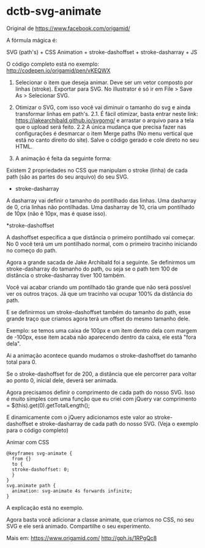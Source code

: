 # dctb-svg-animate

Original de https://www.facebook.com/origamid/

A fórmula mágica é:

SVG (path's) + CSS Animation + stroke-dashoffset + stroke-dasharray + JS

O código completo está no exemplo: http://codepen.io/origamid/pen/vKEQWX


1. Selecionar o item que deseja animar. Deve ser um vetor composto por linhas (stroke). Exportar para SVG. No illustrator é só ir em File > Save As > Selecionar SVG.

2. Otimizar o SVG, com isso você vai diminuir o tamanho do svg e ainda transformar linhas em path's.
  2.1. É fácil otimizar, basta entrar neste link: https://jakearchibald.github.io/svgomg/ e arrastar o arquivo para a tela que o upload será feito.
  2.2 A única mudança que precisa fazer nas configurações é desmarcar o item Merge paths (No menu vertical que está no canto direito do site). Salve o código gerado e cole direto no seu HTML.

3. A animação é feita da seguinte forma:

Existem 2 propriedades no CSS que manipulam o stroke (linha) de cada path (são as partes do seu arquivo) do seu SVG.

* stroke-dasharray

A dasharray vai definir o tamanho do pontilhado das linhas. Uma dasharray de 0, cria linhas não pontilhadas. Uma dasharray de 10, cria um pontilhado de 10px (não é 10px, mas é quase isso).

*stroke-dashoffset

A dashoffset especifica a que distância o primeiro pontilhado vai começar. No 0 você terá um um pontilhado normal, com o primeiro tracinho iniciando no começo do path.

Agora a grande sacada de Jake Archibald foi a seguinte. Se definirmos um stroke-dasharray do tamanho do path, ou seja se o path tem 100 de distância o stroke-dasharray tiver 100 também.

Você vai acabar criando um pontilhado tão grande que não será possível ver os outros traços. Já que um tracinho vai ocupar 100% da distância do path.

E se definirmos um stroke-dashoffset também do tamanho do path, esse grande traço que criamos agora terá um offset do mesmo tamanho dele.

Exemplo: se temos uma caixa de 100px e um item dentro dela com margem de -100px, esse item acaba não aparecendo dentro da caixa, ele está "fora dela".

Ai a animação acontece quando mudamos o stroke-dashoffset do tamanho total para 0.

Se o stroke-dashoffset for de 200, a distância que ele percorrer para voltar ao ponto 0, inicial dele, deverá ser animada.

Agora precisamos definir o comprimento de cada path do nosso SVG. Isso é muito simples com uma função que eu criei com jQuery
var comprimento = $(this).get(0).getTotalLength();

E dinamicamente com o jQuery adicionamos este valor ao stroke-dashoffset e stroke-dasharray de cada path do nosso SVG. (Veja o exemplo para o código completo)

Animar com CSS

```
@keyframes svg-animate {
  from {}
  to {
  stroke-dashoffset: 0;
  }
}
svg.animate path {
  animation: svg-animate 4s forwards infinite;
}
```
A explicação está no exemplo.

Agora basta você adicionar a classe animate, que criamos no CSS, no seu SVG e ele será animado.
Compartilhe o seu experimento.

Mais em: https://www.origamid.com/
http://gph.is/1RPgQc8
